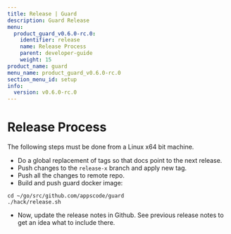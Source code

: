 ```yaml
---
title: Release | Guard
description: Guard Release
menu:
  product_guard_v0.6.0-rc.0:
    identifier: release
    name: Release Process
    parent: developer-guide
    weight: 15
product_name: guard
menu_name: product_guard_v0.6.0-rc.0
section_menu_id: setup
info:
  version: v0.6.0-rc.0
---
```


# Release Process

The following steps must be done from a Linux x64 bit machine.

- Do a global replacement of tags so that docs point to the next release.
- Push changes to the `release-x` branch and apply new tag.
- Push all the changes to remote repo.
- Build and push guard docker image:

```console
cd ~/go/src/github.com/appscode/guard
./hack/release.sh
```

- Now, update the release notes in Github. See previous release notes to get an idea what to include there.
